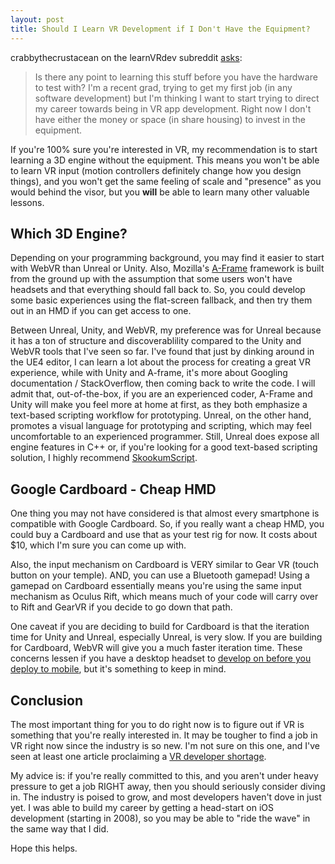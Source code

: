 ```yaml
---
layout: post
title: Should I Learn VR Development if I Don't Have the Equipment?
---
```


crabbythecrustacean on the learnVRdev subreddit [asks](https://www.reddit.com/r/learnVRdev/comments/5fvo16/introduction_to_vr_development_using_unreal/daovdcp/):

> Is there any point to learning this stuff before you have the hardware to test with? I'm a recent grad, trying to get my first job (in any software development) but I'm thinking I want to start trying to direct my career towards being in VR app development. Right now I don't have either the money or space (in share housing) to invest in the equipment.

If you're 100% sure you're interested in VR, my recommendation is to start learning a 3D engine without the equipment. This means you won't be able to learn VR input (motion controllers definitely change how you design things), and you won't get the same feeling of scale and "presence" as you would behind the visor, but you **will** be able to learn many other valuable lessons.

## Which 3D Engine?

Depending on your programming background, you may find it easier to start with WebVR than Unreal or Unity. Also, Mozilla's [A-Frame](https://aframe.io/) framework is built from the ground up with the assumption that some users won't have headsets and that everything should fall back to. So, you could develop some basic experiences using the flat-screen fallback, and then try them out in an HMD if you can get access to one.

Between Unreal, Unity, and WebVR, my preference was for Unreal because it has a ton of structure and discoverablility compared to the Unity and WebVR tools that I've seen so far. I've found that just by dinking around in the UE4 editor, I can learn a lot about the process for creating a great VR experience, while with Unity and A-frame, it's more about Googling documentation / StackOverflow, then coming back to write the code. I will admit that, out-of-the-box, if you are an experienced coder, A-Frame and Unity will make you feel more at home at first, as they both emphasize a text-based scripting workflow for prototyping. Unreal, on the other hand, promotes a visual language for prototyping and scripting, which may feel uncomfortable to an experienced programmer. Still, Unreal does expose all engine features in C++ or, if you're looking for a good text-based scripting solution, I highly recommend [SkookumScript](http://skookumscript.com/).

## Google Cardboard - Cheap HMD

One thing you may not have considered is that almost every smartphone is compatible with Google Cardboard. So, if you really want a cheap HMD, you could buy a Cardboard and use that as your test rig for now. It costs about $10, which I'm sure you can come up with.

Also, the input mechanism on Cardboard is VERY similar to Gear VR (touch button on your temple). AND, you can use a Bluetooth gamepad! Using a gamepad on Cardboard essentially means you're using the same input mechanism as Oculus Rift, which means much of your code will carry over to Rift and GearVR if you decide to go down that path.

One caveat if you are deciding to build for Cardboard is that the iteration time for Unity and Unreal, especially Unreal, is very slow. If you are building for Cardboard, WebVR will give you a much faster iteration time. These concerns lessen if you have a desktop headset to [develop on before you deploy to mobile](http://www.davidkay.cc/Want-Mobile-VR-Productivity-Develop-on-Desktop/), but it's something to keep in mind.

## Conclusion

The most important thing for you to do right now is to figure out if VR is something that you're really interested in. It may be tougher to find a job in VR right now since the industry is so new. I'm not sure on this one, and I've seen at least one article proclaiming a [VR developer shortage](http://uploadvr.com/huge-shortage-developers-vr-industry/).

My advice is: if you're really committed to this, and you aren't under heavy pressure to get a job RIGHT away, then you should seriously consider diving in. The industry is poised to grow, and most developers haven't dove in just yet. I was able to build my career by getting a head-start on iOS development (starting in 2008), so you may be able to "ride the wave" in the same way that I did.

Hope this helps.

